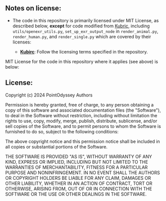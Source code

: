 ## Notes on license:
- The code in this repository is primarily licensed under MIT License, as described below, **except** for code modified from [Kubric](https://github.com/google-research/kubric.git), including `utils/openexr_utils.py`, `set_up_exr_output_node` in `render_animal.py`, `render_human.py`, and `render_single.py` which are covered by their licenses:

  - **[Kubirc](https://github.com/google-research/kubric.gi)**: Follow the licensing terms specified in the repository.
  
MIT License for the code in this repository where it applies (see above) is below:

## License:

Copyright (c) 2024 PointOdyssey Authors

Permission is hereby granted, free of charge, to any person obtaining a copy
of this software and associated documentation files (the "Software"), to deal
in the Software without restriction, including without limitation the rights
to use, copy, modify, merge, publish, distribute, sublicense, and/or sell
copies of the Software, and to permit persons to whom the Software is
furnished to do so, subject to the following conditions:

The above copyright notice and this permission notice shall be included in all
copies or substantial portions of the Software.

THE SOFTWARE IS PROVIDED "AS IS", WITHOUT WARRANTY OF ANY KIND, EXPRESS OR
IMPLIED, INCLUDING BUT NOT LIMITED TO THE WARRANTIES OF MERCHANTABILITY,
FITNESS FOR A PARTICULAR PURPOSE AND NONINFRINGEMENT. IN NO EVENT SHALL THE
AUTHORS OR COPYRIGHT HOLDERS BE LIABLE FOR ANY CLAIM, DAMAGES OR OTHER
LIABILITY, WHETHER IN AN ACTION OF CONTRACT, TORT OR OTHERWISE, ARISING FROM,
OUT OF OR IN CONNECTION WITH THE SOFTWARE OR THE USE OR OTHER DEALINGS IN THE
SOFTWARE.



